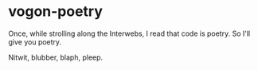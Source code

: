 # vogon-poetry
Once, while strolling along the Interwebs, I read that code is poetry. So I'll give you poetry.

Nitwit, blubber, blaph, pleep.
